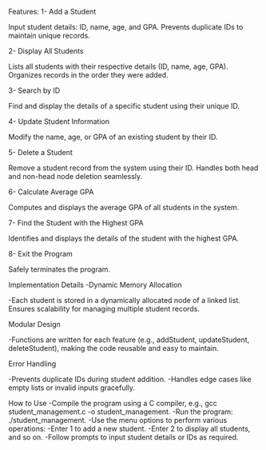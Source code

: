 Features:
1- Add a Student

Input student details: ID, name, age, and GPA.
Prevents duplicate IDs to maintain unique records.

2- Display All Students

Lists all students with their respective details (ID, name, age, GPA).
Organizes records in the order they were added.

3- Search by ID

Find and display the details of a specific student using their unique ID.

4- Update Student Information

Modify the name, age, or GPA of an existing student by their ID.

5- Delete a Student

Remove a student record from the system using their ID.
Handles both head and non-head node deletion seamlessly.

6- Calculate Average GPA

Computes and displays the average GPA of all students in the system.

7- Find the Student with the Highest GPA

Identifies and displays the details of the student with the highest GPA.

8- Exit the Program

Safely terminates the program.

Implementation Details
-Dynamic Memory Allocation

-Each student is stored in a dynamically allocated node of a linked list.
Ensures scalability for managing multiple student records.

Modular Design

-Functions are written for each feature (e.g., addStudent, updateStudent, deleteStudent), making the code reusable and easy to maintain.

Error Handling

-Prevents duplicate IDs during student addition.
-Handles edge cases like empty lists or invalid inputs gracefully.

How to Use
-Compile the program using a C compiler, e.g., gcc student_management.c -o student_management.
-Run the program: ./student_management.
-Use the menu options to perform various operations:
-Enter 1 to add a new student.
-Enter 2 to display all students, and so on.
-Follow prompts to input student details or IDs as required.
